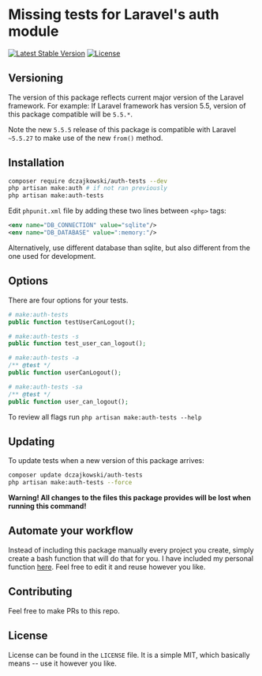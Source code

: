 # Missing tests for Laravel's auth module
[![Latest Stable Version](https://poser.pugx.org/dczajkowski/auth-tests/version)](https://packagist.org/packages/dczajkowski/auth-tests)
[![License](https://poser.pugx.org/dczajkowski/auth-tests/license)](https://packagist.org/packages/dczajkowski/auth-tests)

## Versioning
The version of this package reflects current major version of the Laravel framework. For example:
If Laravel framework has version 5.5, version of this package compatible will be `5.5.*`.

Note the new `5.5.5` release of this package is compatible with Laravel `~5.5.27` to make use of the new `from()` method.

## Installation
```bash
composer require dczajkowski/auth-tests --dev
php artisan make:auth # if not ran previously
php artisan make:auth-tests
```

Edit `phpunit.xml` file by adding these two lines between `<php>` tags:
```xml
<env name="DB_CONNECTION" value="sqlite"/>
<env name="DB_DATABASE" value=":memory:"/>
```
Alternatively, use different database than sqlite, but also different from the one used for development.

## Options
There are four options for your tests.
```php
# make:auth-tests
public function testUserCanLogout();

# make:auth-tests -s
public function test_user_can_logout();

# make:auth-tests -a
/** @test */
public function userCanLogout();

# make:auth-tests -sa
/** @test */
public function user_can_logout();
```
To review all flags run `php artisan make:auth-tests --help`

## Updating
To update tests when a new version of this package arrives:
```bash
composer update dczajkowski/auth-tests
php artisan make:auth-tests --force
```
**Warning! All changes to the files this package provides will be lost when running this command!**

## Automate your workflow
Instead of including this package manually every project you create, simply create a bash function that will do that for you. I have included my personal function [here](https://gist.github.com/DCzajkowski/9ebaeaa09d136e77497e060449b03171). Feel free to edit it and reuse however you like.

## Contributing
Feel free to make PRs to this repo.

## License
License can be found in the `LICENSE` file. It is a simple MIT, which basically means -- use it however you like.
